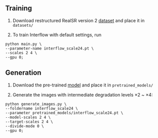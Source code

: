 ## Training

1. Download restructured RealSR version 2 [dataset](https://1drv.ms/u/c/85cf5b7f538e2007/EQcgjlN_W88ggIWUqQAAAAABQOgqVHg0X7B5NY_u1pD9RA?e=TgwDe2) and place it in `datasets/`

2. To train Interflow with default settings, run
```
python main.py \
--parameter-name interflow_scale24.pt \
--scales 2 4 \
--gpu 0;
```

## Generation

1. Download the pre-trained [model](https://1drv.ms/f/c/85cf5b7f538e2007/EgcgjlN_W88ggIUpRwAAAAABzaBTD730v-ZpO7K8EvABCw?e=ONG0vW) and place it in `pretrained_models/`

2. Generate the images with intermediate degradation levels $\times2$ ~ $\times4$:
```
python generate_images.py \
--foldername interflow_scale24 \
--parameter pretrained_models/interflow_scale24.pt \
--model-scales 2 4 \
--target-scales 2 4 \
--divide-mode 0 \
--gpu 0;
```
